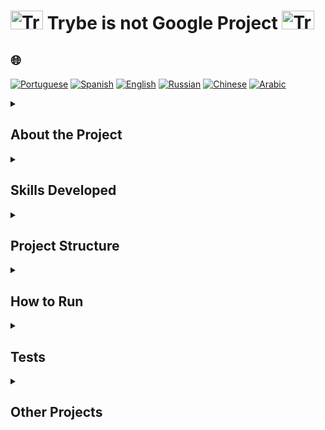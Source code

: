 # <img src="https://cdn-icons-png.flaticon.com/128/1822/1822921.png" alt="Trybe Logo" width="52" height="30" />  Trybe is not Google Project <img src="https://cdn-icons-png.flaticon.com/128/1822/1822921.png" alt="Trybe Logo" width="52" height="30" />

## 🌐 
[![Portuguese](https://img.shields.io/badge/Português-green)](https://github.com/SamuelRocha91/trybeIsNotGoogle/blob/main/README.md)
[![Spanish](https://img.shields.io/badge/Spanish-yellow)](https://github.com/SamuelRocha91/trybeIsNotGoogle/blob/main/README_es.md)
[![English](https://img.shields.io/badge/English-blue)](https://github.com/SamuelRocha91/trybeIsNotGoogle/blob/main/README_en.md)
[![Russian](https://img.shields.io/badge/Russian-lightgrey)](https://github.com/SamuelRocha91/trybeIsNotGoogle/blob/main/README_ru.md)
[![Chinese](https://img.shields.io/badge/Chinese-red)](https://github.com/SamuelRocha91/trybeIsNotGoogle/blob/main/README_ch.md)
[![Arabic](https://img.shields.io/badge/Arabic-orange)](https://github.com/SamuelRocha91/trybeIsNotGoogle/blob/main/README_ar.md)


<details>
<summary> 
  <h2>
    About the Project
  </h2>
</summary>

The application is a file management and search system that allows mapping the occurrence of terms in text files. The project is divided into two main modules:

1. **File Management Module**: Responsible for attaching and managing text files in the system.
2. **Search Module**: Responsible for performing search operations in the attached files, finding specific terms within the documents.

This project **does not perform semantic analysis** or search for synonyms.

</details>

<details>
<summary><h2>Skills Developed</h2></summary>

In this project, the following skills were practiced:

- Manipulation of **Stacks**;
- Manipulation of **Deque**;
- Manipulation of **Node & Linked Lists**;
- Manipulation of **Doubly Linked Lists**;
- Manipulation of `.txt` files.

</details>

<details>
<summary><h2>Project Structure</h2></summary>

The project follows this directory and file structure:

```
.
├── dev-requirements.txt           # Development requirements
├── pyproject.toml                 # Python project configuration
├── README.md                      # Documentation file
├── requirements.txt               # Production requirements
├── setup.cfg                      # Additional setup configuration
├── setup.py                       # Project installation script
├── statics                        # Directory containing example files
│   ├── arquivo_teste.csv
│   ├── arquivo_teste.txt
│   ├── nome_pedro.txt
│   ├── novo_paradigma_globalizado-min.txt
│   └── novo_paradigma_globalizado.txt
├── tests                          # Directory containing the tests
│   ├── __init__.py
│   ├── test_file_management.py
│   ├── test_file_process.py
│   ├── test_queue.py
│   └── test_word_search.py
├── ting_file_management           # File management module
│   ├── file_management.py         # Main file management code
│   ├── file_process.py            # File processing
│   ├── __init__.py
│   └── queue.py                   # Queue implementation
├── ting_word_searches             # Word search module
│   ├── __init__.py
│   └── word_search.py             # Term search functions
└── trybe.yml                      # Trybe project configuration
```

</details>

<details>
<summary><h2>How to Run</h2></summary>

### Prerequisites

Before you begin, make sure Python is installed on your machine. To install the project dependencies, follow the steps below:

1. Clone the repository:
   ```bash
   git clone https://github.com/your-username/trybe-is-not-google-project.git
   ```

2. Navigate to the project directory:
   ```bash
   cd trybe-is-not-google-project
   ```

3. Install the dependencies:
   ```bash
   pip install -r requirements.txt
   ```

4. To run the project, use the following command:
   ```bash
   python -m ting_file_management.file_management
   ```

</details>

<details>
<summary><h2>Tests</h2></summary>

To run the tests, use the following command:

```bash
pytest
```

The tests are located in the `tests` directory and cover the main features of file management, word search, and queue manipulation.

</details>

<details>
<summary><h2>Other Projects</h2></summary>

-  [Restaurant Orders](https://github.com/SamuelRocha91/restaurantOrders/blob/main/README_en.md)
-  [Scripts](https://github.com/SamuelRocha91/scripts/blob/main/README_en.md)
-  [Algorithms](https://github.com/SamuelRocha91/Algorithms/blob/main/README_en.md)

</details>
